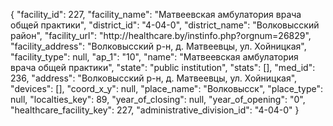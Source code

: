 {
    "facility_id": 227,
    "facility_name": "Матвеевская амбулатория врача общей практики",
    "district_id": "4-04-0",
    "district_name": "Волковысский район",
    "facility_url": "http:\/\/healthcare.by\/instinfo.php?orgnum=26829",
    "facility_address": "Волковысский р-н, д. Матвеевцы, ул. Хойницкая",
    "facility_type": null,
    "ap_1": "10",
    "name": "Матвеевская амбулатория врача общей практики",
    "state": "public institution",
    "stats": [],
    "med_id": 236,
    "address": "Волковысский р-н, д. Матвеевцы, ул. Хойницкая",
    "devices": [],
    "coord_x_y": null,
    "place_name": "Волковысск",
    "place_type": null,
    "localties_key": 89,
    "year_of_closing": null,
    "year_of_opening": "0",
    "healthcare_facility_key": 227,
    "administrative_division_id": "4-04-0"
}